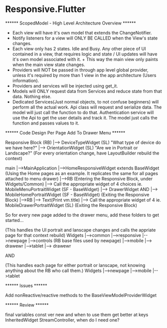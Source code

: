# Responsive.Flutter

****** ScopedModel - High Level Architecture Overview ******

+ Each view will have it's own model that extends the ChangeNotifier.
+ Notify listeners for a view will ONLY BE CALLED when the View's state changes.
+ Each view only has 2 states. Idle and Busy. Any other piece of UI contained in a view, that requires logic and state / UI updates will have it's own model associated with it. + This way the main view only paints when the main view state changes.
+ Providers will NOT be passed in through app level global provider, unless it's required by more than 1 view in the app architecture (Users information).
+ Providers and services will be injected using get_it.
+ Models will ONLY request data from Services and reduce state from that data. Nothing else.
+ Dedicated Services(Just normal objects, to not confuse beginners) will perform all the actual work. Api class will request and serialize data. 
  The model will just call the function to do that. Authentication service will use the Api to get the user details and track it. 
  The model just calls the function and passes values to it.

****** Code Design Per Page Add To Drawer Menu ******

Responsive Block (RB) 
	|--> DeviceTypeWidget (SL) "What type of device do we have here?"
	|--> OrientationWidget (SL) "Are we in Portrait or Landscape?"
	(For every orientation change, have LayoutBuilder rebuild the context)

main
|-->MainApplication
	|-->HomeResponsiveWidget extends BaseWidget<HomeViewModel> (Using the Home pages as an example.  It replicates the same for all pages attached to menu drawer)
		|-->RB (Entering the Responsive Block, under Widgets/Common) 
			|--> Call the appropriate widget of 4 choices ie. MobileMenuPortraitWidget (SF - BaseWidget<HomeViewModel>)
				|--> DrawerWidget              AND                |--> MobileHomePortraitWidget (SF - BaseWidget<HomeViewModel>) (Exiting the Responsive Block)
					|-->RB			  	             	|--> Text(Print vm.title)
					     |--> Call the appropriate widget of 4 ie. MobileDrawerPortraitWidget (SL) (Exiting the Responsive Block)
							
So for every new page added to the drawer menu, add these folders to get started...

(This handles the UI portrait and lanscape changes and calls the appriate page for that context rebuild)
Widgets
  |-->common
    |-->responsive
      |-->newpage
        |-->controls (RB base files used by newpage)
        |-->mobile
	   |--> drawewr
        |-->tablet
	   |--> drawewr
    
AND

(This handles each page for either portrait or lanscape, not knowing anything about the RB who call them.)
Widgets
  |-->newpage
    |-->mobile
    |-->tablet

****** Issues ******

Add nonReactive/reactive methods to the BaseViewModelProviderWidget

****** Review ******

final variables
const ver new and when to use them
get better at keys
InheritedWidget
StreamController, when do I need one?
